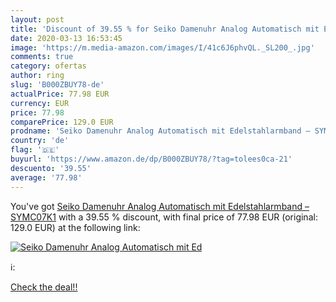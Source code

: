 ```yaml
---
layout: post
title: 'Discount of 39.55 % for Seiko Damenuhr Analog Automatisch mit Ed'
date: 2020-03-13 16:53:45
image: 'https://m.media-amazon.com/images/I/41c6J6phvQL._SL200_.jpg'
comments: true
category: ofertas
author: ring
slug: 'B000ZBUY78-de'
actualPrice: 77.98 EUR
currency: EUR
price: 77.98
comparePrice: 129.0 EUR
prodname: 'Seiko Damenuhr Analog Automatisch mit Edelstahlarmband – SYMC07K1'
country: 'de'
flag: '🇩🇪'
buyurl: 'https://www.amazon.de/dp/B000ZBUY78/?tag=tolees0ca-21'
descuento: '39.55'
average: '77.98'
---
```


You've got [Seiko Damenuhr Analog Automatisch mit Edelstahlarmband – SYMC07K1](https://www.amazon.de/dp/B000ZBUY78/?tag=tolees0ca-21) with a  39.55 % discount, with final price of 77.98 EUR (original: 129.0 EUR) at the following link:

[![Seiko Damenuhr Analog Automatisch mit Ed](https://m.media-amazon.com/images/I/41c6J6phvQL._SL200_.jpg)](https://www.amazon.de/dp/B000ZBUY78/?tag=tolees0ca-21)

ℹ️:


[Check the deal!!](https://www.amazon.de/dp/B000ZBUY78/?tag=tolees0ca-21)

